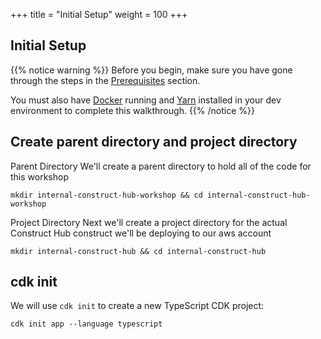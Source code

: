 +++
title = "Initial Setup"
weight = 100
+++

## Initial Setup

{{% notice warning %}}
Before you begin, make sure you have gone through the steps in the [Prerequisites](/15-prerequisites.html) section.

You must also have [Docker](https://docs.docker.com/get-docker/) running and [Yarn](https://yarnpkg.com/getting-started/install) installed in your dev environment to complete this walkthrough.
{{% /notice %}}

## Create parent directory and project directory

Parent Directory 
We'll create a parent directory to hold all of the code for this workshop
```
mkdir internal-construct-hub-workshop && cd internal-construct-hub-workshop
```

Project Directory
Next we'll create a project directory for the actual Construct Hub construct we'll be deploying to our aws account
```
mkdir internal-construct-hub && cd internal-construct-hub
```

## cdk init

We will use `cdk init` to create a new TypeScript CDK project:

```
cdk init app --language typescript
```
